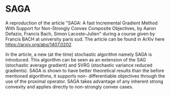 # SAGA
A reproduction of the article "SAGA: A fast Incremental Gradient Method With Support for
Non-Strongly Convex Composite Objectives, by Aaron Defazio, Francis Bach, Simon Lacoste-Julien" during a course given by Francis BACH at university paris sud. 
The article can be found in ArXiv here https://arxiv.org/abs/1407.0202


In the article, a new (at the time) stochastic algorithm namely SAGA is introduced. This algorithm can be seen
as an extension of the SAG (stochastic average gradient) and SVRG (stochastic variance reduced gradients).
SAGA is shown to have better theoretical results than the before mentioned algorithms, it supports non-
differentiable objectives through the use of the proximal operator. SAGA takes advantage of any inherent
strong convexity and applies directly to non-strongly convex cases.
